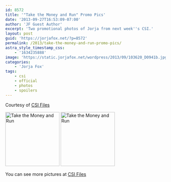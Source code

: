 ```yaml
---
id: 8572
title: '"Take the Money and Run" Promo Pics'
date: '2013-09-27T16:53:09-07:00'
author: 'JF Guest Author'
excerpt: 'Two promotional photos of Jorja from next week''s CSI.'
layout: post
guid: 'https://jorjafox.net/?p=8572'
permalink: /2013/take-the-money-and-run-promo-pics/
astra_style_timestamp_css:
    - '1634235888'
image: 'https://static.jorjafox.net/wordpress/2013/09/103620_D0941b.jpg'
categories:
    - 'Jorja Fox'
tags:
    - csi
    - official
    - photos
    - spoilers
---
```


Courtesy of <a href="http://www.csifiles.com/content/2013/09/csi-first-look-take-the-money-and-run/">CSI Files</a>

<a href="https://jorjafox.net/gallery/tv/csi/pub/s14/promo/02-takemoney_002.jpg"><img class="alignnone size-full wp-image-8574" alt="Take the Money and Run" src="//static.jorjafox.net/wordpress/2013/09/02-takemoney_002_200_cw200_ch200_thumb.jpg" width="170" height="170" /></a> <a href="https://jorjafox.net/gallery/tv/csi/pub/s14/promo/02-takemoney_001.jpg"><img class="alignnone size-full wp-image-8575" alt="Take the Money and Run" src="//static.jorjafox.net/wordpress/2013/09/02-takemoney_001_200_cw200_ch200_thumb.jpg" width="170" height="170" /></a>

You can see more pictures at <a href="http://www.csifiles.com/content/2013/09/csi-first-look-take-the-money-and-run/">CSI Files</a>
